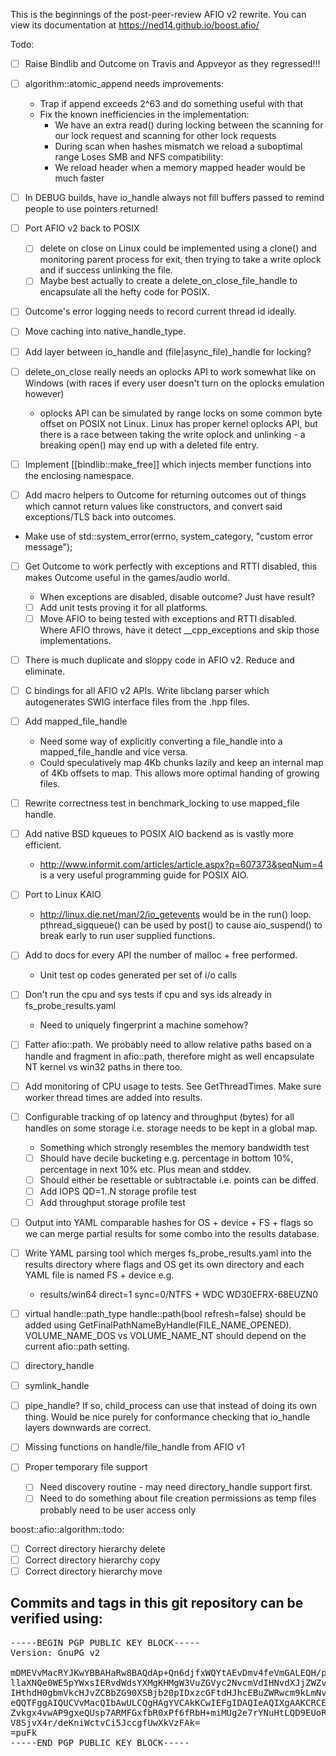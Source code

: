 This is the beginnings of the post-peer-review AFIO
v2 rewrite. You can view its documentation at https://ned14.github.io/boost.afio/



Todo:
- [ ] Raise Bindlib and Outcome on Travis and Appveyor as they regressed!!!
- [ ] algorithm::atomic_append needs improvements:
  - Trap if append exceeds 2^63 and do something useful with that
  - Fix the known inefficiencies in the implementation:
    - We have an extra read() during locking between the scanning for our lock
    request and scanning for other lock requests
    - During scan when hashes mismatch we reload a suboptimal range
   Loses SMB and NFS compatibility:
    - We reload header when a memory mapped header would be much faster
- [ ] In DEBUG builds, have io_handle always not fill buffers passed to remind
people to use pointers returned!
- [ ] Port AFIO v2 back to POSIX
  - [ ] delete on close on Linux could be implemented using a clone() and monitoring
parent process for exit, then trying to take a write oplock and if success
unlinking the file.
  - [ ] Maybe best actually to create a delete_on_close_file_handle to encapsulate
all the hefty code for POSIX.

- [ ] Outcome's error logging needs to record current thread id ideally.
- [ ] Move caching into native_handle_type.
- [ ] Add layer between io_handle and (file|async_file)_handle for locking?
- [ ] delete_on_close really needs an oplocks API to work somewhat like on Windows
(with races if every user doesn't turn on the oplocks emulation however)
  - oplocks API can be simulated by range locks on some common byte offset
on POSIX not Linux. Linux has proper kernel oplocks API, but there is a race between
taking the write oplock and unlinking - a breaking open() may end up with a deleted
file entry.

- [ ] Implement [[bindlib::make_free]] which injects member functions into the enclosing
namespace.
- [ ] Add macro helpers to Outcome for returning outcomes out of things
which cannot return values like constructors, and convert said exceptions/TLS
back into outcomes.
 - Make use of std::system_error(errno, system_category, "custom error message");
- [ ] Get Outcome to work perfectly with exceptions and RTTI disabled, this makes
Outcome useful in the games/audio world.
  - When exceptions are disabled, disable outcome<T>? Just have result<T>?
  - [ ] Add unit tests proving it for all platforms.
  - [ ] Move AFIO to being tested with exceptions and RTTI disabled. Where AFIO 
throws, have it detect __cpp_exceptions and skip those implementations.
- [ ] There is much duplicate and sloppy code in AFIO v2. Reduce and eliminate.

- [ ] C bindings for all AFIO v2 APIs. Write libclang parser which autogenerates
SWIG interface files from the .hpp files.
- [ ] Add mapped_file_handle
  - Need some way of explicitly converting a file_handle into a mapped_file_handle
and vice versa.
  - Could speculatively map 4Kb chunks lazily and keep an internal map of 4Kb
offsets to map. This allows more optimal handing of growing files.
- [ ] Rewrite correctness test in benchmark_locking to use mapped_file handle.


- [ ] Add native BSD kqueues to POSIX AIO backend as is vastly more efficient.
  - http://www.informit.com/articles/article.aspx?p=607373&seqNum=4 is a
very useful programming guide for POSIX AIO.
- [ ] Port to Linux KAIO
  - http://linux.die.net/man/2/io_getevents would be in the run() loop.
pthread_sigqueue() can be used by post() to cause aio_suspend() to break
early to run user supplied functions.
- [ ] Add to docs for every API the number of malloc + free performed.
  - Unit test op codes generated per set of i/o calls 
- [ ] Don't run the cpu and sys tests if cpu and sys ids already in fs_probe_results.yaml
  - Need to uniquely fingerprint a machine somehow?
- [ ] Fatter afio::path. We probably need to allow relative paths
based on a handle and fragment in afio::path, therefore might as well encapsulate
NT kernel vs win32 paths in there too.
- [ ] Add monitoring of CPU usage to tests. See GetThreadTimes. Make sure
worker thread times are added into results.
- [ ] Configurable tracking of op latency and throughput (bytes) for all
handles on some storage i.e. storage needs to be kept in a global map.
  - Something which strongly resembles the memory bandwidth test
  - [ ] Should have decile bucketing e.g. percentage in bottom 10%, percentage
  in next 10% etc. Plus mean and stddev.
  - [ ] Should either be resettable or subtractable i.e. points can be diffed.
  - [ ] Add IOPS QD=1..N storage profile test
  - [ ] Add throughput storage profile test
- [ ] Output into YAML comparable hashes for OS + device + FS + flags
so we can merge partial results for some combo into the results database.
- [ ] Write YAML parsing tool which merges fs_probe_results.yaml into
the results directory where flags and OS get its own directory and each YAML file
is named FS + device e.g.
  - results/win64 direct=1 sync=0/NTFS + WDC WD30EFRX-68EUZN0
- [ ] virtual handle::path_type handle::path(bool refresh=false) should be added using
GetFinalPathNameByHandle(FILE_NAME_OPENED). VOLUME_NAME_DOS vs VOLUME_NAME_NT should
depend on the current afio::path setting.
- [ ] directory_handle
- [ ] symlink_handle
- [ ] pipe_handle? If so, child_process can use that instead of doing its own
thing. Would be nice purely for conformance checking that io_handle layers
downwards are correct.
- [ ] Missing functions on handle/file_handle from AFIO v1
- [ ] Proper temporary file support
  - [ ] Need discovery routine - may need directory_handle support first.
  - [ ] Need to do something about file creation permissions as temp files
probably need to be user access only

boost::afio::algorithm::todo:

- [ ] Correct directory hierarchy delete
- [ ] Correct directory hierarchy copy
- [ ] Correct directory hierarchy move

## Commits and tags in this git repository can be verified using:
<pre>
-----BEGIN PGP PUBLIC KEY BLOCK-----
Version: GnuPG v2

mDMEVvMacRYJKwYBBAHaRw8BAQdAp+Qn6djfxWQYtAEvDmv4feVmGALEQH/pYpBC
llaXNQe0WE5pYWxsIERvdWdsYXMgKHMgW3VuZGVyc2NvcmVdIHNvdXJjZWZvcmdl
IHthdH0gbmVkcHJvZCBbZG90XSBjb20pIDxzcGFtdHJhcEBuZWRwcm9kLmNvbT6I
eQQTFggAIQUCVvMacQIbAwULCQgHAgYVCAkKCwIEFgIDAQIeAQIXgAAKCRCELDV4
Zvkgx4vwAP9gxeQUsp7ARMFGxfbR0xPf6fRbH+miMUg2e7rYNuHtLQD9EUoR32We
V8SjvX4r/deKniWctvCi5JccgfUwXkVzFAk=
=puFk
-----END PGP PUBLIC KEY BLOCK-----
</pre>
